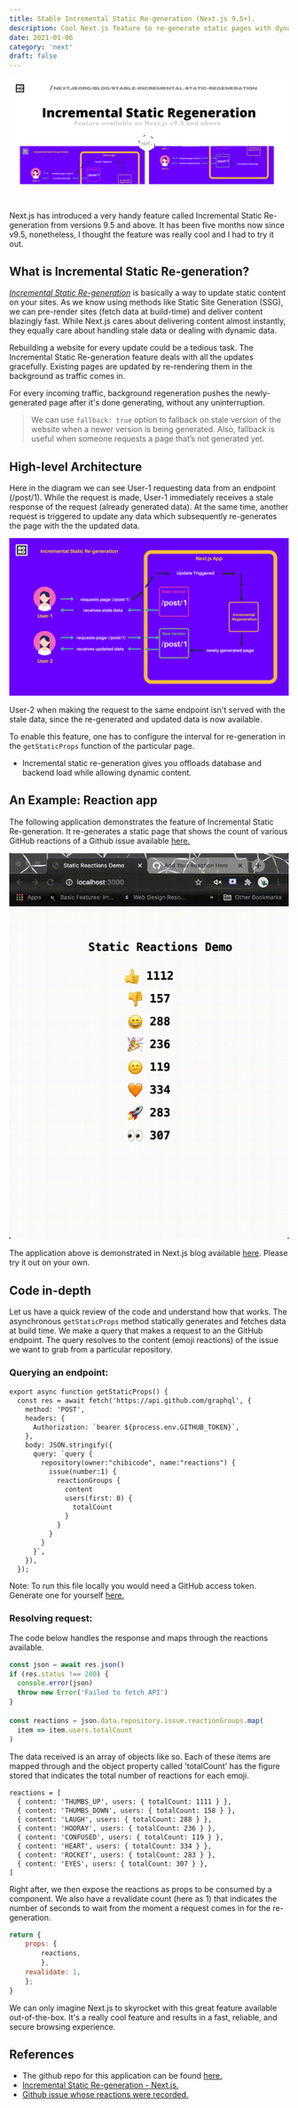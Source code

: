 ```yaml
---
title: Stable Incremental Static Re-generation (Next.js 9.5+).
description: Cool Next.js feature to re-generate static pages with dynamic data.
date: 2021-01-06
category: 'next'
draft: false
---
```


![incremental-static-regeneration-cover](./assets/static-regeneration-cover.png)

<br/>

Next.js has introduced a very handy feature called Incremental Static Re-generation from versions 9.5 and above. It has been five months now since v9.5, nonetheless, I thought the feature was really cool and I had to try it out.

## What is Incremental Static Re-generation?

<i><u>Incremental Static Re-generation</u></i> is basically a way to update static content on your sites. As we know using methods like Static Site Generation (SSG), we can pre-render sites (fetch data at build-time) and deliver content blazingly fast. While Next.js cares about delivering content almost instantly, they equally care about handling stale data or dealing with dynamic data.

Rebuilding a website for every update could be a tedious task. The Incremental Static Re-generation feature deals with all the updates gracefully. Existing pages are updated by re-rendering them in the background as traffic comes in.

For every incoming traffic, background regeneration pushes the newly-generated page after it's done generating, without any uninterruption.

> We can use `fallback: true` option to fallback on stale version of the website when a newer version is being generated. Also, fallback is useful when someone requests a page that’s not generated yet.

## High-level Architecture

Here in the diagram we can see User-1 requesting data from an endpoint (/post/1). While the request is made, User-1 immediately receives a stale response of the request (already generated data). At the same time, another request is triggered to update any data which subsequently re-generates the page with the the updated data.

![static-regeneration-image](./assets/static-regeneration-image-1.png)

User-2 when making the request to the same endpoint isn't served with the stale data, since the re-generated and updated data is now available.

To enable this feature, one has to configure the interval for re-generation in the `getStaticProps` function of the particular page.

- Incremental static re-generation gives you offloads database and backend load while allowing dynamic content.

## An Example: Reaction app

The following application demonstrates the feature of Incremental Static Re-generation. It re-generates a static page that shows the count of various GitHub reactions of a Github issue available [here.](https://reactions-demo.now.sh/)

![incremental-static-regeneration](./assets/incremental-static-regeneration.gif)

The application above is demonstrated in Next.js blog available [here](https://nextjs.org/blog/next-9-5#stable-incremental-static-regeneration). Please try it out on your own.

## Code in-depth

Let us have a quick review of the code and understand how that works. The asynchronous `getStaticProps` method statically generates and fetches data at build time. We make a query that makes a request to an the GitHub endpoint. The query resolves to the content (emoji reactions) of the issue we want to grab from a particular repository.

### Querying an endpoint:

```js:title=getStaticProps()
export async function getStaticProps() {
  const res = await fetch('https://api.github.com/graphql', {
    method: 'POST',
    headers: {
      Authorization: `bearer ${process.env.GITHUB_TOKEN}`,
    },
    body: JSON.stringify({
      query: `query {
        repository(owner:"chibicode", name:"reactions") {
          issue(number:1) {
            reactionGroups {
              content
              users(first: 0) {
                totalCount
              }
            }
          }
        }
      }`,
    }),
  });
```

Note: To run this file locally you would need a GitHub access token. Generate one for yourself [here.](https://github.com/settings/tokens)

### Resolving request:

The code below handles the response and maps through the reactions available.

```js {15}
const json = await res.json()
if (res.status !== 200) {
  console.error(json)
  throw new Error('Failed to fetch API')
}

const reactions = json.data.repository.issue.reactionGroups.map(
  item => item.users.totalCount
)
```

The data received is an array of objects like so. Each of these items are mapped through and the object property called 'totalCount' has the figure stored that indicates the total number of reactions for each emoji.

```js:title=console.log(json.data.repository.issue.reactionGroups)
reactions = [
  { content: 'THUMBS_UP', users: { totalCount: 1111 } },
  { content: 'THUMBS_DOWN', users: { totalCount: 158 } },
  { content: 'LAUGH', users: { totalCount: 288 } },
  { content: 'HOORAY', users: { totalCount: 236 } },
  { content: 'CONFUSED', users: { totalCount: 119 } },
  { content: 'HEART', users: { totalCount: 334 } },
  { content: 'ROCKET', users: { totalCount: 283 } },
  { content: 'EYES', users: { totalCount: 307 } },
]
```

Right after, we then expose the reactions as props to be consumed by a component. We also have a revalidate count (here as 1) that indicates the number of seconds to wait from the moment a request comes in for the re-generation.

```js
return {
    props: {
        reactions,
        },
    revalidate: 1,
    };
}
```

We can only imagine Next.js to skyrocket with this great feature available out-of-the-box. It's a really cool feature and results in a fast, reliable, and secure browsing experience.

## References

- The github repo for this application can be found [here.](https://github.com/Boro23-wq/reactions)
- [Incremental Static Re-generation - Next.js.](https://nextjs.org/blog/next-9-5#stable-incremental-static-regeneration)
- [Github issue whose reactions were recorded.](https://github.com/chibicode/reactions/issues/1)
